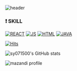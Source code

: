 <!-- ### Hi there 👋 -->

<!--
**sy071500/sy071500** is a ✨ _special_ ✨ repository because its `README.md` (this file) appears on your GitHub profile.

Here are some ideas to get you started:

- 🔭 I’m currently working on ...
- 🌱 I’m currently learning ...
- 👯 I’m looking to collaborate on ...
- 🤔 I’m looking for help with ...
- 💬 Ask me about ...
- 📫 How to reach me: ...
- 😄 Pronouns: ...
- ⚡ Fun fact: ...
-->
![header](https://capsule-render.vercel.app/api?type=waving&color=auto&height=300&section=header&text=SEOYOUNG&fontSize=90)

### :exclamation: SKILL
[![REACT](https://img.shields.io/badge/REACT-0AC9FF?style=flat-square&logo=REACT&logoColor=blue)](github.com/sy071500/TODO-List)
[![JS](https://img.shields.io/badge/JavaScript-F7DF1E?style=flat-square&logo=JavaScript&logoColor=black)](github.com/sy071500/TODO-List)
[![HTML](https://img.shields.io/badge/HTML-8dfbf4?style=flat-square&logo=HTML5&logoColor=black)](github.com/sy071500/TODO-List)
[![JAVA](https://img.shields.io/badge/JAVA-F7871E?style=flat-square&logo=JAVA&logoColor=black)](github.com/sy071500/TODO-List)


[![Hits](https://hits.seeyoufarm.com/api/count/incr/badge.svg?url=https%3A%2F%2Fgithub.com%2Fsy071500&count_bg=%233E3F3C&title_bg=%230676E5&icon=&icon_color=%23E7E7E7&title=hits&edge_flat=false)](https://hits.seeyoufarm.com)

![sy071500's GitHub stats](https://github-readme-stats.vercel.app/api?username=sy071500&&show_icons=true)

![mazandi profile](http://mazandi.herokuapp.com/api?handle=sy071500&theme=cold)
